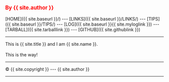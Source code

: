 ---
---
<span style="color:red; font-weight:bold; font-size:larger;">By {{ site.author }}</span>
<br><br>
[HOME]({{ site.baseurl }}/) ---
[LINKS]({{ site.baseurl }}/LINKS/) ---
[TIPS]({{ site.baseurl }}/TIPS/) ---
[LOG]({{ site.baseurl }}{{ site.myloglink }}) ---
[TARBALL]({{ site.tarballlink }}) ---
[GITHUB]({{ site.githublink }})
<br>
<hr>
This is {{ site.title }} and I am {{ site.name }}.
<br><br>
This is the way!
<br>
<hr>
&copy; {{ site.copyright }} --- {{ site.author }}
<hr>
<br>
